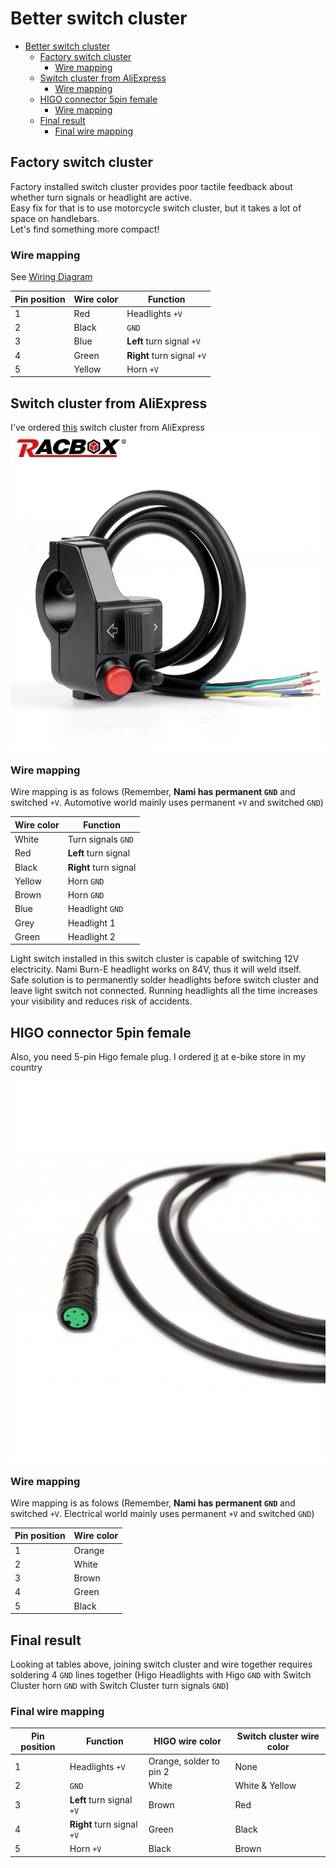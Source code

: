 # Better switch cluster

- [Better switch cluster](#better-switch-cluster)
  - [Factory switch cluster](#factory-switch-cluster)
    - [Wire mapping](#wire-mapping)
  - [Switch cluster from AliExpress](#switch-cluster-from-aliexpress)
    - [Wire mapping](#wire-mapping-1)
  - [HIGO connector 5pin female](#higo-connector-5pin-female)
    - [Wire mapping](#wire-mapping-2)
  - [Final result](#final-result)
    - [Final wire mapping](#final-wire-mapping)

## Factory switch cluster

Factory installed switch cluster provides poor tactile feedback about whether turn signals or headlight are active.  
Easy fix for that is to use motorcycle switch cluster, but it takes a lot of space on handlebars.  
Let's find something more compact!

### Wire mapping

See [Wiring Diagram](../NamiDiagram.pdf)

| Pin position| Wire color | Function |
| --- | --- | --- |
| 1 | Red | Headlights `+V`|
| 2 | Black | `GND` |
| 3 | Blue | **Left** turn signal `+V` |
| 4 | Green | **Right** turn signal `+V` |
| 5 | Yellow | Horn `+V`|

## Switch cluster from AliExpress

I've ordered [this](https://aliexpress.com/item/1005004444097204.html) switch cluster from AliExpress  
![It looks like this](switch_cluster_example.jpeg)  

### Wire mapping

Wire mapping is as folows (Remember, **Nami has permanent `GND`** and switched `+V`. Automotive world mainly uses permanent `+V` and switched `GND`)

| Wire color | Function |
| --- | --- |
| White | Turn signals `GND` |
| Red | **Left** turn signal |
| Black | **Right** turn signal |
| Yellow | Horn `GND` |
| Brown | Horn `GND` |
| Blue | Headlight `GND` |
| Grey | Headlight 1 |
| Green | Headlight 2 |

Light switch installed in this switch cluster is capable of switching 12V electricity. Nami Burn-E headlight works on 84V, thus it will weld itself.  
Safe solution is to permanently solder headlights before switch cluster and leave light switch not connected. Running headlights all the time increases your visibility and reduces risk of accidents.

## HIGO connector 5pin female

Also, you need 5-pin Higo female plug. I ordered [it](https://e-bikestuff.com/en/higo-connectors/58-higo-connector-5pin-female.html) at e-bike store in my country

![cable](higo-connector-5pin-female.jpg)

### Wire mapping

Wire mapping is as folows (Remember, **Nami has permanent `GND`** and switched `+V`. Electrical world mainly uses permanent `+V` and switched `GND`)

| Pin position | Wire color |
| --- | --- |
| 1 | Orange |
| 2 | White |
| 3 | Brown |
| 4 | Green |
| 5 | Black |

## Final result

Looking at tables above, joining switch cluster and wire together requires soldering 4 `GND` lines together (Higo Headlights with Higo `GND` with Switch Cluster horn `GND` with Switch Cluster turn signals `GND`)

### Final wire mapping

| Pin position | Function | HIGO wire color | Switch cluster wire color |
| --- | --- | --- | ---- |
| 1 | Headlights `+V`| Orange, solder to pin 2 | None |
| 2 | `GND` | White | White & Yellow |
| 3 | **Left** turn signal `+V` | Brown | Red |
| 4 | **Right** turn signal `+V` | Green | Black |
| 5 | Horn `+V`| Black | Brown |
